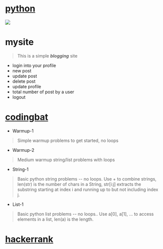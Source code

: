 # **[python](https://www.python.org/)**
![](https://res.cloudinary.com/teepublic/image/private/s--snuCCWkh--/t_Preview/b_rgb:191919,c_limit,f_jpg,h_630,q_90,w_630/v1503921169/production/designs/1856074_1.jpg)


# **mysite**
> This is a simple _**blogging**_ site
- login into your profile
- new post
- update post
- delete post
- update profile
- total number of post by a user
- logout


# **[codingbat](https://codingbat.com/python)**
- Warmup-1
>Simple warmup problems to get started, no loops

- Warmup-2
>Medium warmup string/list problems with loops

- String-1
>Basic python string problems -- no loops. Use + to combine strings, len(str) is the number of chars in a String, str[i:j] extracts the substring starting at index i and running up to but not including index j.

- List-1
>Basic python list problems -- no loops.. Use a[0], a[1], ... to access elements in a list, len(a) is the length.

# **[hackerrank](https://hackerrank.com)**
>